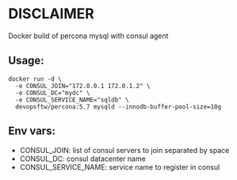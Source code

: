 # DISCLAIMER

Docker build of percona mysql with consul agent

## Usage:
```
docker run -d \
  -e CONSUL_JOIN="172.0.0.1 172.0.1.2" \
  -e CONSUL_DC="mydc" \
  -e CONSUL_SERVICE_NAME="sqldb" \
  devopsftw/percona:5.7 mysqld --innodb-buffer-pool-size=10g
```

## Env vars:
* CONSUL_JOIN: list of consul servers to join separated by space
* CONSUL_DC: consul datacenter name
* CONSUL_SERVICE_NAME: service name to register in consul

